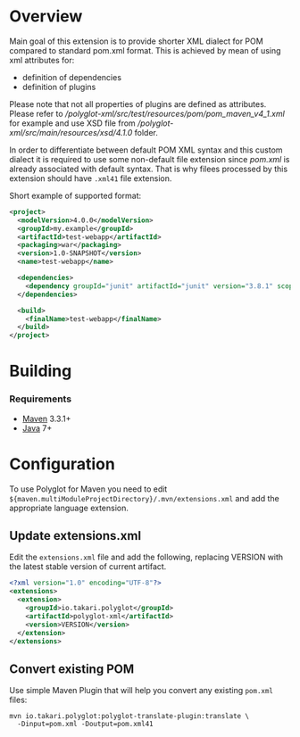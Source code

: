 # Overview

Main goal of this extension is to provide shorter XML dialect for POM compared to standard pom.xml format. 
This is achieved by mean of using xml attributes for:
* definition of dependencies
* definition of plugins

Please note that not all properties of plugins are defined as attributes. Please refer to  */polyglot-xml/src/test/resources/pom/pom_maven_v4_1.xml* for example and use XSD file from */polyglot-xml/src/main/resources/xsd/4.1.0* folder.

In order to differentiate between default POM XML syntax and this custom dialect it is required to use some non-default file extension since *pom.xml* is already associated with default syntax. That is why filees processed by this extension should have `.xml41` file extension.

Short example of supported format:
```xml
<project>
  <modelVersion>4.0.0</modelVersion>
  <groupId>my.example</groupId>
  <artifactId>test-webapp</artifactId>
  <packaging>war</packaging>
  <version>1.0-SNAPSHOT</version>
  <name>test-webapp</name>

  <dependencies>
    <dependency groupId="junit" artifactId="junit" version="3.8.1" scope="test"/>
  </dependencies>

  <build>
    <finalName>test-webapp</finalName>
  </build>
</project>
```

# Building

### Requirements

* [Maven](http://maven.apache.org) 3.3.1+
* [Java](www.oracle.com/technetwork/java/javase/downloads/) 7+

# Configuration

To use Polyglot for Maven you need to edit 
`${maven.multiModuleProjectDirectory}/.mvn/extensions.xml` 
and add the appropriate language extension.

## Update extensions.xml

Edit the `extensions.xml` file and add the following, replacing VERSION with
the latest stable version of current artifact.

```xml
<?xml version="1.0" encoding="UTF-8"?>
<extensions>
  <extension>
    <groupId>io.takari.polyglot</groupId>
    <artifactId>polyglot-xml</artifactId>
    <version>VERSION</version>
  </extension>
</extensions>
```

## Convert existing POM

Use simple Maven Plugin that will help you convert any existing 
`pom.xml` files:
```
mvn io.takari.polyglot:polyglot-translate-plugin:translate \
  -Dinput=pom.xml -Doutput=pom.xml41
```
